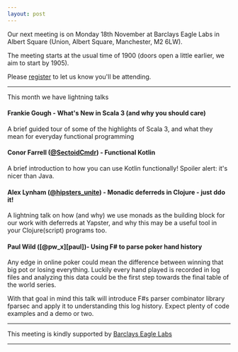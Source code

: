 ```yaml
---
layout: post
---
```


Our next meeting is on Monday 18th November at Barclays Eagle Labs in Albert Square (Union, Albert Square, Manchester, M2 6LW).

The meeting starts at the usual time of 1900 (doors open a little earlier, we aim to start by 1905).

Please [register][eventbrite] to let us know you'll be attending.

---

This month we have <number> lightning talks

#### Frankie Gough - What's New in Scala 3 (and why you should care)

A brief guided tour of some of the highlights of Scala 3, and what they mean for everyday functional programming

#### Conor Farrell ([@SectoidCmdr][conor]) - Functional Kotlin

A brief introduction to how you can use Kotlin functionally! Spoiler alert: it's nicer than Java. 

#### Alex Lynham ([@hipsters_unite][alex]) - Monadic deferreds in Clojure - just ddo it!

A lightning talk on how (and why) we use monads as the building block for our work with deferreds at Yapster, and why this may be a useful tool in your Clojure(script) programs too.

#### Paul Wild ([@pw_x][paul])- Using F# to parse poker hand history

Any edge in online poker could mean the difference between winning that big pot or losing everything. Luckily every hand played is recorded in log files and analyzing this data could be the first step towards the final table of the world series.

With that goal in mind this talk will introduce F#s parser combinator library fparsec and apply it to understanding this log history. Expect plenty of code examples and a demo or two.

---

This meeting is kindly supported by [Barclays Eagle Labs][EagleLabs]

---

[eventbrite]: https://www.eventbrite.com/e/lambda-lounge-november-2019-lightning-talks-tickets-80634916205
[conor]: https://twitter.com/SectoidCmdr
[alex]: https://twitter.com/hipsters_unite
[EagleLabs]: https://labs.uk.barclays/
